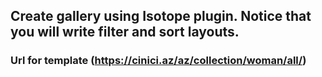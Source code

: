 ## Create gallery using Isotope plugin. Notice that you will write filter and sort layouts. 
### Url for template (https://cinici.az/az/collection/woman/all/)
